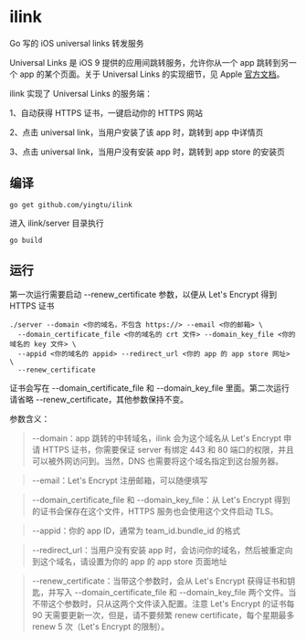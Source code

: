 ilink
==

Go 写的 iOS universal links 转发服务

Universal Links 是 iOS 9 提供的应用间跳转服务，允许你从一个 app 跳转到另一个 app 的某个页面。关于 Universal Links 的实现细节，见 Apple [官方文档](https://developer.apple.com/library/ios/documentation/General/Conceptual/AppSearch/UniversalLinks.html)。

ilink 实现了 Universal Links 的服务端：

1、自动获得 HTTPS 证书，一键启动你的 HTTPS 网站

2、点击 universal link，当用户安装了该 app 时，跳转到 app 中详情页

3、点击 universal link，当用户没有安装 app 时，跳转到 app store 的安装页

## 编译

```
go get github.com/yingtu/ilink
```

进入 ilink/server 目录执行

```
go build
```

## 运行

第一次运行需要启动 --renew_certificate 参数，以便从 Let's Encrypt 得到 HTTPS 证书

```
./server --domain <你的域名，不包含 https://> --email <你的邮箱> \
  --domain_certificate_file <你的域名的 crt 文件> --domain_key_file <你的域名的 key 文件> \
  --appid <你的域名的 appid> --redirect_url <你的 app 的 app store 网址> \
  --renew_certificate
```

证书会写在 --domain_certificate_file 和 --domain_key_file 里面。第二次运行请省略 --renew_certificate，其他参数保持不变。

参数含义：

> --domain：app 跳转的中转域名，ilink 会为这个域名从 Let's Encrypt 申请 HTTPS 证书，你需要保证 server 有绑定 443 和 80 端口的权限，并且可以被外网访问到。当然，DNS 也需要将这个域名指定到这台服务器。

> --email：Let's Encrypt 注册邮箱，可以随便填写

> --domain_certificate_file 和 --domain_key_file：从 Let's Encrypt 得到的证书会保存在这个文件，HTTPS 服务也会使用这个文件启动 TLS。

> --appid：你的 app ID，通常为 team_id.bundle_id 的格式

> --redirect_url：当用户没有安装 app 时，会访问你的域名，然后被重定向到这个域名，请设置为你的 app 的 app store 页面地址

> --renew_certificate：当带这个参数时，会从 Let's Encrypt 获得证书和钥匙，并写入 --domain_certificate_file 和 --domain_key_file 两个文件。当不带这个参数时，只从这两个文件读入配置。注意 Let's Encrypt 的证书每 90 天需要更新一次，但是，请不要频繁 renew certificate，每个星期最多 renew 5 次（Let's Encrypt 的限制）。
